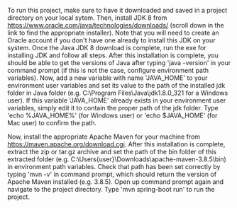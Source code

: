 To run this project, make sure to have it downloaded and saved in a project directory on your local sytem. Then, 
install JDK 8 from https://www.oracle.com/java/technologies/downloads/ (scroll down in the link to find the appropriate installer). Note that you will 
need to create an Oracle account if you don't have one already to install this JDK on your system. Once the Java JDK 8 download is complete, run the exe for
installing JDK and follow all steps.
After this installation is complete, you should be able to get the versions of Java after typing 
'java -version' in your command prompt (if this is not the case,
configure environment path variables). Now, add a new variable with name 'JAVA_HOME' to your environment user variables and set its value to the path of the installed jdk folder in Java folder (e.g. C:\Program Files\Java\jdk1.8.0_321 for a Windows user). If this variable 'JAVA_HOME' already exists in your environment user variables, simply edit it to contain the proper path of the jdk folder. Type 'echo %JAVA_HOME%' (for Windows user) or 'echo $JAVA_HOME' (for Mac user) to confirm the path.

Now, install the appropriate Apache Maven for your machine from https://maven.apache.org/download.cgi. 
After this installation is complete, extract the zip or tar.gz archive and set the path of the bin folder of this extracted folder 
(e.g. C:\Users\{user}\Downloads\apache-maven-3.8.5\bin) in environment path variables.
Check that path has been set correctly by typing 'mvn -v' in command prompt, which should return the version of Apache Maven installed (e.g. 3.8.5). 
Open up command prompt again and navigate to the project directory. Type 'mvn spring-boot run' to run the project. 
